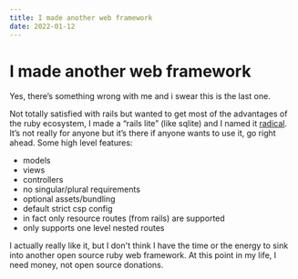 ```yaml
---
title: I made another web framework
date: 2022-01-12
---
```


# I made another web framework

Yes, there’s something wrong with me and i swear this is the last one.

Not totally satisfied with rails but wanted to get most of the advantages of the ruby ecosystem, I made a “rails lite” (like sqlite) and I named it [radical](https://github.com/swlkr/radical). It’s not really for anyone but it’s there if anyone wants to use it, go right ahead. Some high level features:

- models
- views
- controllers
- no singular/plural requirements
- optional assets/bundling
- default strict csp config
- in fact only resource routes (from rails) are supported
- only supports one level nested routes

I actually really like it, but I don't think I have the time or the energy to sink into another open source ruby web framework. At this point in my life, I need money, not open source donations.

